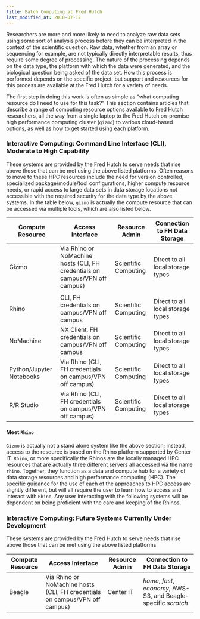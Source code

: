 ```yaml
---
title: Batch Computing at Fred Hutch
last_modified_at: 2018-07-12
---
```

Researchers are more and more likely to need to analyze raw data sets using some sort of analysis process before they can be interpreted in the context of the scientific question. Raw data, whether from an array or sequencing for example, are not typically directly interpretable results, thus require some degree of processing. The nature of the processing depends on the data type, the platform with which the data were generated, and the biological question being asked of the data set.  How this process is performed depends on the specific project, but support and resources for this process are available at the Fred Hutch for a variety of needs.

The first step in doing this work is often as simple as "what computing resource do I need to use for this task?"  This section contains articles that describe a range of computing resource options available to Fred Hutch researchers, all the way from a single laptop to the Fred Hutch on-premise high performance computing cluster (`gizmo`) to various cloud-based options, as well as how to get started using each platform.

### Interactive Computing: Command Line Interface (CLI), Moderate to High Capability
These systems are provided by the Fred Hutch to serve needs that rise above those that can be met using the above listed platforms.  Often reasons to move to these HPC resources include the need for version controlled, specialized package/module/tool configurations, higher compute resource needs, or rapid access to large data sets in data storage locations not accessible with the required security for the data type by the above systems. In the table below, `gizmo` is actually the compute resource that can be accessed via multiple tools, which are also listed below.  

Compute Resource | Access Interface | Resource Admin | Connection to FH Data Storage
--- | --- | --- | ---
Gizmo | Via Rhino or NoMachine hosts (CLI, FH credentials on campus/VPN off campus) | Scientific Computing | Direct to all local storage types
  |   |   |  
Rhino | CLI, FH credentials on campus/VPN off campus | Scientific Computing | Direct to all local storage types
NoMachine | NX Client, FH credentials on campus/VPN off campus | Scientific Computing | Direct to all local storage types
Python/Jupyter Notebooks | Via Rhino (CLI, FH credentials on campus/VPN off campus) | Scientific Computing | Direct to all local storage types
R/R Studio | Via Rhino (CLI, FH credentials on campus/VPN off campus) | Scientific Computing | Direct to all local storage types

#### Meet `Rhino`
`Gizmo` is actually not a stand alone system like the above section; instead, access to the resource is based on the Rhino platform supported by Center IT.  `Rhino`, or more specifically the Rhinos are the locally managed HPC resources that are actually three different servers all accessed via the name `rhino`. Together, they function as a data and compute hub for a variety of data storage resources and high performance computing (HPC).  The specific guidance for the use of each of the approaches to HPC access are slightly different, but will all require the user to learn how to access and interact with `Rhino`.  Any user interacting with the following systems will be dependent on being proficient with the care and keeping of the Rhinos.

### Interactive Computing: Future Systems Currently Under Development
These systems are provided by the Fred Hutch to serve needs that rise above those that can be met using the above listed platforms.

Compute Resource | Access Interface | Resource Admin | Connection to FH Data Storage
--- | --- | --- | ---
Beagle | Via Rhino or NoMachine hosts (CLI, FH credentials on campus/VPN off campus) | Center IT | _home_, _fast_, _economy_, AWS-S3, and Beagle-specific _scratch_

<!-- Globus Genomics, Zeppelin  -->
